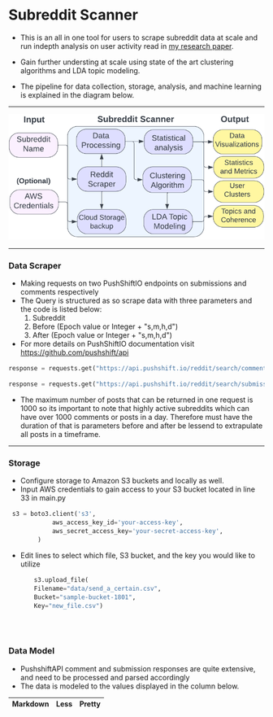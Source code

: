 ﻿# Subreddit Scanner 
 
- This is an all in one tool for users to scrape subreddit data at scale and run indepth analysis on user activity read in [my research paper](https://github.com/arzhangv/SubredditScanner/blob/main/SubredditScanner_Report.pdf).

- Gain further understing at scale using state of the art clustering algorithms and LDA topic modeling. 

- The pipeline for data collection, storage, analysis, and machine learning is explained in the diagram below.
&nbsp;
&nbsp;


***
<p align="center">
  <img src="https://github.com/arzhangv/SubredditScanner/blob/main/DiagramV3.png" />
</p>

***

### Data Scraper
- Making requests on two PushShiftIO endpoints on submissions and comments respectively 
- The Query is structured as so scrape data with three parameters and the code is listed below: 
  1. Subreddit 
  2. Before (Epoch value or Integer + "s,m,h,d")
  3. After (Epoch value or Integer + "s,m,h,d")
- For more details on PushShiftIO documentation visit https://github.com/pushshift/api
```python
response = requests.get("https://api.pushshift.io/reddit/search/comment/?after="+ epoch_before +"&before=" + epoch_after +"&subreddit="+subreddit + "&size=1000")

```
```python
response = requests.get("https://api.pushshift.io/reddit/search/submission/?after="+ epoch_before +"&before=" + epoch_after +"&subreddit="+subreddit + "&size=1000")

```
- The maximum number of posts that can be returned in one request is 1000 so its important to note that highly active subreddits which can have over 1000 comments or posts in a day. Therefore must have the duration of that is parameters before and after be lessend to extrapulate all posts in a timeframe. 
***
### Storage
- Configure storage to Amazon S3 buckets and locally as well. 
&nbsp;
&nbsp;
- Input AWS credentials to gain access to your S3 bucket located in line 33 in main.py

```python
 s3 = boto3.client('s3',
            aws_access_key_id='your-access-key',
            aws_secret_access_key='your-secret-access-key',
        )
```

- Edit lines to select which file, S3 bucket, and the key you would like to utilize
&nbsp;
&nbsp;
```python
       s3.upload_file(
       Filename="data/send_a_certain.csv",
       Bucket="sample-bucket-1801",
       Key="new_file.csv")
     
```
&nbsp;
&nbsp;

### Data Model 

- PushshiftAPI comment and submission responses are quite extensive, and need to be processed and parsed accordingly 
- The data is modeled to the values displayed in the column below. 

Markdown | Less | Pretty
--- | --- | ---


